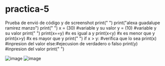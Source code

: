 # practica-5
Prueba de envió de código y de screenshot
print(" ")
print("alexa guadalupe ramirez manzo")
print(" ")
x = (30) #variable y su valor
y = (10) #variable y su valor
print(" ")
print(x==y) #x es igual a y
print(x<y) #x es menor que y
print(x>y) #x es mayor que y
print(" ")
if x > y: #verifica que lo sea 
    print(x) #inpresion del valor
else:#ejecusion de verdadero o falso
    print(y) #inpresion del valor
    print(" ")
    
![image](https://github.com/user-attachments/assets/d61accd9-6ff2-4f40-8fc7-c1552b3fbaff)
![image](https://github.com/user-attachments/assets/8a760509-8ec7-4c1e-9739-73c2dcd6a135)




